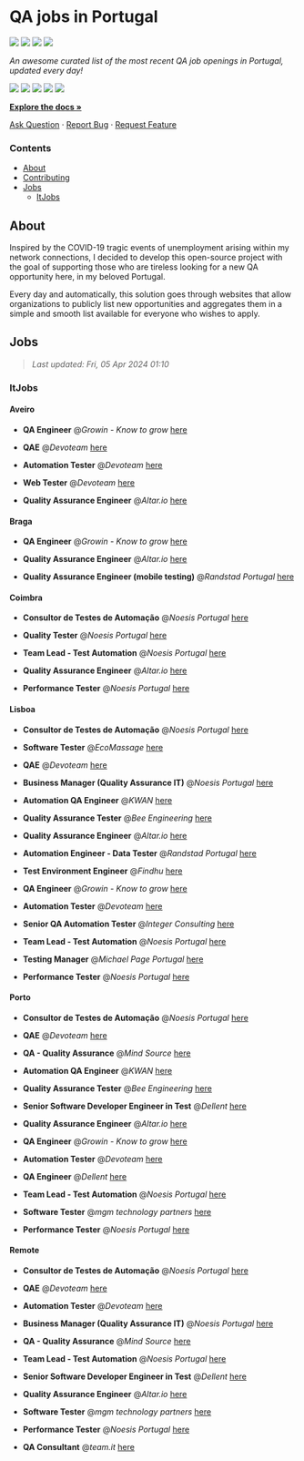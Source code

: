 QA jobs in Portugal
========================

![](https://img.shields.io/static/v1?label=%F0%9F%8C%9F&message=If%20Useful&color=BC4E99)
[![](https://img.shields.io/github/stars/sergiomartins8/qa-jobs-in-portugal)](https://github.com/sergiomartins8/qa-jobs-in-portugal/stargazers)
[![](https://img.shields.io/github/forks/sergiomartins8/qa-jobs-in-portugal)](https://github.com/sergiomartins8/qa-jobs-in-portugal/network/members)
[![](https://img.shields.io/badge/-sergiomartins8-blue?logo=Linkedin&logoColor=white)](https://www.linkedin.com/in/sergiomartins8/)

_An awesome curated list of the most recent QA job openings in Portugal, updated every day!_

[![](https://img.shields.io/github/v/release/sergiomartins8/qa-jobs-in-portugal)](https://github.com/sergiomartins8/qa-jobs-in-portugal/releases)
[![](https://github.com/sergiomartins8/qa-jobs-in-portugal/workflows/release/badge.svg)](https://github.com/sergiomartins8/qa-jobs-in-portugal/actions?query=workflow%3Arelease)
[![](https://img.shields.io/github/issues/sergiomartins8/qa-jobs-in-portugal)](https://github.com/sergiomartins8/qa-jobs-in-portugal/issues)
[![](https://img.shields.io/github/contributors/sergiomartins8/qa-jobs-in-portugal)](https://github.com/sergiomartins8/qa-jobs-in-portugal/graphs/contributors)
[![](https://img.shields.io/github/license/sergiomartins8/qa-jobs-in-portugal)](https://github.com/sergiomartins8/qa-jobs-in-portugal/blob/master/LICENSE)

**[Explore the docs »](https://github.com/sergiomartins8/qa-jobs-in-portugal/blob/master/docs/DOCUMENTATION.md)**

[Ask Question](https://github.com/sergiomartins8/qa-jobs-in-portugal/issues) 
·
[Report Bug](https://github.com/sergiomartins8/qa-jobs-in-portugal/issues)
·
[Request Feature](https://github.com/sergiomartins8/qa-jobs-in-portugal/issues)

### Contents
* [About](#about)
* [Contributing](https://github.com/sergiomartins8/qa-jobs-in-portugal/blob/master/docs/CONTRIBUTING.md)
* [Jobs](#jobs)
  * [ItJobs](#itjobs)

## About
Inspired by the COVID-19 tragic events of unemployment arising within my network connections, I decided to develop this open-source project with the goal of supporting those who are tireless looking for a new QA opportunity here, in my beloved Portugal.

Every day and automatically, this solution goes through websites that allow organizations to publicly list new opportunities and aggregates them in a simple and smooth list available for everyone who wishes to apply.

Jobs
---------

> _Last updated: Fri, 05 Apr 2024 01:10_

### ItJobs

#### Aveiro

- **QA Engineer** @_Growin - Know to grow_ [here](https://www.itjobs.pt/oferta/480934/qa-engineer)


- **QAE** @_Devoteam_ [here](https://www.itjobs.pt/oferta/481140/qae)


- **Automation Tester** @_Devoteam_ [here](https://www.itjobs.pt/oferta/480080/automation-tester)


- **Web Tester** @_Devoteam_ [here](https://www.itjobs.pt/oferta/479839/web-tester)


- **Quality Assurance Engineer** @_Altar.io_ [here](https://www.itjobs.pt/oferta/481498/quality-assurance-engineer)

#### Braga

- **QA Engineer** @_Growin - Know to grow_ [here](https://www.itjobs.pt/oferta/480934/qa-engineer)


- **Quality Assurance Engineer** @_Altar.io_ [here](https://www.itjobs.pt/oferta/481498/quality-assurance-engineer)


- **Quality Assurance Engineer (mobile testing)** @_Randstad Portugal_ [here](https://www.itjobs.pt/oferta/481071/qa-engineer-mobile)

#### Coimbra

- **Consultor de Testes de Automação** @_Noesis Portugal_ [here](https://www.itjobs.pt/oferta/480729/consultor-de-testes-de-automacao-all-locations)


- **Quality Tester** @_Noesis Portugal_ [here](https://www.itjobs.pt/oferta/480202/quality-tester-coimbra-covilha-guarda)


- **Team Lead - Test Automation** @_Noesis Portugal_ [here](https://www.itjobs.pt/oferta/480704/team-lead-test-automation-todo-o-pais)


- **Quality Assurance Engineer** @_Altar.io_ [here](https://www.itjobs.pt/oferta/481498/quality-assurance-engineer)


- **Performance Tester** @_Noesis Portugal_ [here](https://www.itjobs.pt/oferta/480730/performance-tester-all-locations)

#### Lisboa

- **Consultor de Testes de Automação** @_Noesis Portugal_ [here](https://www.itjobs.pt/oferta/480729/consultor-de-testes-de-automacao-all-locations)


- **Software Tester** @_EcoMassage_ [here](https://www.itjobs.pt/oferta/481364/software-tester)


- **QAE** @_Devoteam_ [here](https://www.itjobs.pt/oferta/481140/qae)


- **Business Manager (Quality Assurance IT)** @_Noesis Portugal_ [here](https://www.itjobs.pt/oferta/480543/business-manager-quality-assurance-it-lisboa)


- **Automation QA Engineer** @_KWAN_ [here](https://www.itjobs.pt/oferta/481438/automation-qa-engineer)


- **Quality Assurance Tester** @_Bee Engineering_ [here](https://www.itjobs.pt/oferta/480733/quality-assurance-tester)


- **Quality Assurance Engineer** @_Altar.io_ [here](https://www.itjobs.pt/oferta/481498/quality-assurance-engineer)


- **Automation Engineer - Data Tester** @_Randstad Portugal_ [here](https://www.itjobs.pt/oferta/481361/data-tester)


- **Test Environment Engineer** @_Findhu_ [here](https://www.itjobs.pt/oferta/480739/test-environment-engineer)


- **QA Engineer** @_Growin - Know to grow_ [here](https://www.itjobs.pt/oferta/480934/qa-engineer)


- **Automation Tester** @_Devoteam_ [here](https://www.itjobs.pt/oferta/480080/automation-tester)


- **Senior QA Automation Tester** @_Integer Consulting_ [here](https://www.itjobs.pt/oferta/480814/senior-qa-automation-tester)


- **Team Lead - Test Automation** @_Noesis Portugal_ [here](https://www.itjobs.pt/oferta/480704/team-lead-test-automation-todo-o-pais)


- **Testing Manager** @_Michael Page Portugal_ [here](https://www.itjobs.pt/oferta/480832/testing-manager)


- **Performance Tester** @_Noesis Portugal_ [here](https://www.itjobs.pt/oferta/480730/performance-tester-all-locations)

#### Porto

- **Consultor de Testes de Automação** @_Noesis Portugal_ [here](https://www.itjobs.pt/oferta/480729/consultor-de-testes-de-automacao-all-locations)


- **QAE** @_Devoteam_ [here](https://www.itjobs.pt/oferta/481140/qae)


- **QA - Quality Assurance** @_Mind Source_ [here](https://www.itjobs.pt/oferta/480144/qa-quality-assurance)


- **Automation QA Engineer** @_KWAN_ [here](https://www.itjobs.pt/oferta/481438/automation-qa-engineer)


- **Quality Assurance Tester** @_Bee Engineering_ [here](https://www.itjobs.pt/oferta/480733/quality-assurance-tester)


- **Senior Software Developer Engineer in Test** @_Dellent_ [here](https://www.itjobs.pt/oferta/479414/senior-software-developer-engineer-in-test)


- **Quality Assurance Engineer** @_Altar.io_ [here](https://www.itjobs.pt/oferta/481498/quality-assurance-engineer)


- **QA Engineer** @_Growin - Know to grow_ [here](https://www.itjobs.pt/oferta/480934/qa-engineer)


- **Automation Tester** @_Devoteam_ [here](https://www.itjobs.pt/oferta/480080/automation-tester)


- **QA Engineer** @_Dellent_ [here](https://www.itjobs.pt/oferta/480120/qa-engineer)


- **Team Lead - Test Automation** @_Noesis Portugal_ [here](https://www.itjobs.pt/oferta/480704/team-lead-test-automation-todo-o-pais)


- **Software Tester** @_mgm technology partners_ [here](https://www.itjobs.pt/oferta/480206/software-tester)


- **Performance Tester** @_Noesis Portugal_ [here](https://www.itjobs.pt/oferta/480730/performance-tester-all-locations)

#### Remote

- **Consultor de Testes de Automação** @_Noesis Portugal_ [here](https://www.itjobs.pt/oferta/480729/consultor-de-testes-de-automacao-all-locations)


- **QAE** @_Devoteam_ [here](https://www.itjobs.pt/oferta/481140/qae)


- **Automation Tester** @_Devoteam_ [here](https://www.itjobs.pt/oferta/480080/automation-tester)


- **Business Manager (Quality Assurance IT)** @_Noesis Portugal_ [here](https://www.itjobs.pt/oferta/480543/business-manager-quality-assurance-it-lisboa)


- **QA - Quality Assurance** @_Mind Source_ [here](https://www.itjobs.pt/oferta/480144/qa-quality-assurance)


- **Team Lead - Test Automation** @_Noesis Portugal_ [here](https://www.itjobs.pt/oferta/480704/team-lead-test-automation-todo-o-pais)


- **Senior Software Developer Engineer in Test** @_Dellent_ [here](https://www.itjobs.pt/oferta/479414/senior-software-developer-engineer-in-test)


- **Quality Assurance Engineer** @_Altar.io_ [here](https://www.itjobs.pt/oferta/481498/quality-assurance-engineer)


- **Software Tester** @_mgm technology partners_ [here](https://www.itjobs.pt/oferta/480206/software-tester)


- **Performance Tester** @_Noesis Portugal_ [here](https://www.itjobs.pt/oferta/480730/performance-tester-all-locations)


- **QA Consultant** @_team.it_ [here](https://www.itjobs.pt/oferta/480904/qa-consultant)

